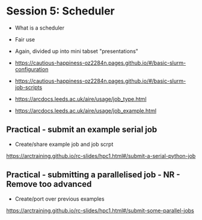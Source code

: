 # Session 5: Scheduler

- What is a scheduler
- Fair use

- Again, divided up into mini tabset "presentations"

- https://cautious-happiness-oz2284n.pages.github.io/#/basic-slurm-configuration
- https://cautious-happiness-oz2284n.pages.github.io/#/basic-slurm-job-scripts
- https://arcdocs.leeds.ac.uk/aire/usage/job_type.html
- https://arcdocs.leeds.ac.uk/aire/usage/job_example.html


## Practical - submit an example serial job

- Create/share example job and job scrpt

https://arctraining.github.io/rc-slides/hpc1.html#/submit-a-serial-python-job

## Practical - submitting a parallelised job - NR - Remove too advanced

- Create/port over previous examples

https://arctraining.github.io/rc-slides/hpc1.html#/submit-some-parallel-jobs